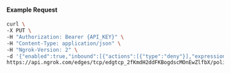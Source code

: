 <!-- Code generated for API Clients. DO NOT EDIT. -->

#### Example Request

```bash
curl \
-X PUT \
-H "Authorization: Bearer {API_KEY}" \
-H "Content-Type: application/json" \
-H "Ngrok-Version: 2" \
-d '{"enabled":true,"inbound":[{"actions":[{"type":"deny"}],"expressions":["conn.ClientIP == '192.0.2.0'"],"name":"Block IP"}]}' \
https://api.ngrok.com/edges/tcp/edgtcp_2fKmdH2ddFKBogdscMOnEwZlfbX/policy
```
